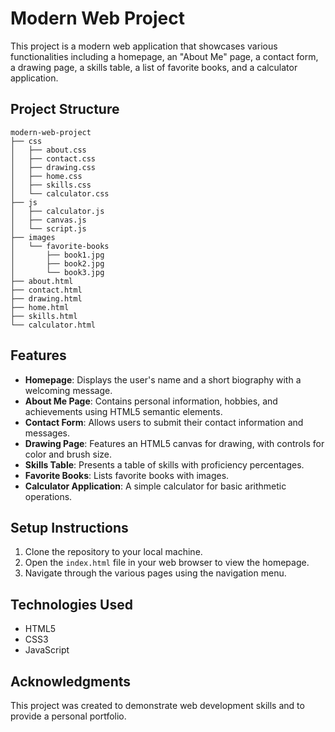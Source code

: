 # Modern Web Project

This project is a modern web application that showcases various functionalities including a homepage, an "About Me" page, a contact form, a drawing page, a skills table, a list of favorite books, and a calculator application. 

## Project Structure

```
modern-web-project
├── css
│   ├── about.css
│   ├── contact.css
│   ├── drawing.css
│   ├── home.css
│   ├── skills.css
│   └── calculator.css
├── js
│   ├── calculator.js
│   ├── canvas.js
│   └── script.js
├── images
│   └── favorite-books
│       ├── book1.jpg
│       ├── book2.jpg
│       └── book3.jpg
├── about.html
├── contact.html
├── drawing.html
├── home.html
├── skills.html
└── calculator.html
```

## Features

- **Homepage**: Displays the user's name and a short biography with a welcoming message.
- **About Me Page**: Contains personal information, hobbies, and achievements using HTML5 semantic elements.
- **Contact Form**: Allows users to submit their contact information and messages.
- **Drawing Page**: Features an HTML5 canvas for drawing, with controls for color and brush size.
- **Skills Table**: Presents a table of skills with proficiency percentages.
- **Favorite Books**: Lists favorite books with images.
- **Calculator Application**: A simple calculator for basic arithmetic operations.

## Setup Instructions

1. Clone the repository to your local machine.
2. Open the `index.html` file in your web browser to view the homepage.
3. Navigate through the various pages using the navigation menu.

## Technologies Used

- HTML5
- CSS3
- JavaScript

## Acknowledgments

This project was created to demonstrate web development skills and to provide a personal portfolio.